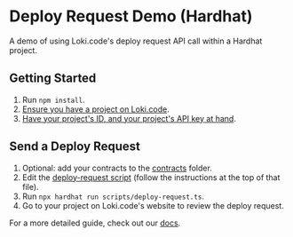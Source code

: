 # Deploy Request Demo (Hardhat)

A demo of using Loki.code's deploy request API call within a Hardhat project.

## Getting Started

1. Run `npm install`.
2. [Ensure you have a project on Loki.code](https://docs.lokicode.app/getting-started/how-to-create-a-new-project).
3. [Have your project's ID, and your project's API key at hand](https://docs.lokicode.app/make-a-deploy-request#step-1-generate-an-api-key).

## Send a Deploy Request

1. Optional: add your contracts to the [contracts](/contracts) folder.
2. Edit the [deploy-request script](scripts/deploy-request.ts) (follow the instructions at the top of that file).
3. Run `npx hardhat run scripts/deploy-request.ts`.
4. Go to your project on Loki.code's website to review the deploy request.

For a more detailed guide, check out our [docs](https://docs.lokicode.app/make-a-deploy-request).
